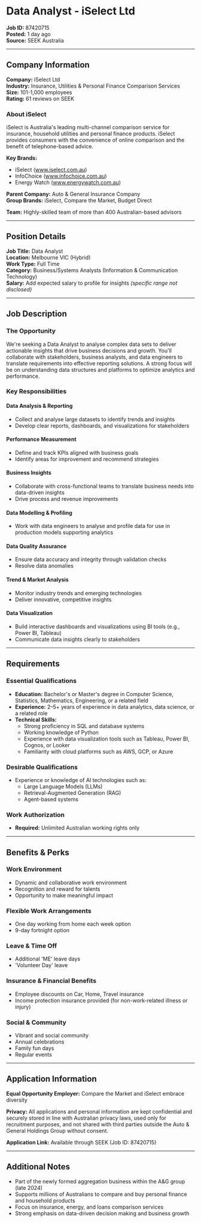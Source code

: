 # Data Analyst - iSelect Ltd

**Job ID:** 87420715  
**Posted:** 1 day ago  
**Source:** SEEK Australia  

---

## Company Information

**Company:** iSelect Ltd  
**Industry:** Insurance, Utilities & Personal Finance Comparison Services  
**Size:** 101-1,000 employees  
**Rating:** 61 reviews on SEEK  

### About iSelect
iSelect is Australia's leading multi-channel comparison service for insurance, household utilities and personal finance products. iSelect provides consumers with the convenience of online comparison and the benefit of telephone-based advice. 

**Key Brands:**
- iSelect (www.iselect.com.au)
- InfoChoice (www.infochoice.com.au)
- Energy Watch (www.energywatch.com.au)

**Parent Company:** Auto & General Insurance Company  
**Group Brands:** iSelect, Compare the Market, Budget Direct

**Team:** Highly-skilled team of more than 400 Australian-based advisors

---

## Position Details

**Job Title:** Data Analyst  
**Location:** Melbourne VIC (Hybrid)  
**Work Type:** Full Time  
**Category:** Business/Systems Analysts (Information & Communication Technology)  
**Salary:** Add expected salary to profile for insights *(specific range not disclosed)*

---

## Job Description

### The Opportunity
We're seeking a Data Analyst to analyse complex data sets to deliver actionable insights that drive business decisions and growth. You'll collaborate with stakeholders, business analysts, and data engineers to translate requirements into effective reporting solutions. A strong focus will be on understanding data structures and platforms to optimize analytics and performance.

### Key Responsibilities

#### Data Analysis & Reporting
- Collect and analyse large datasets to identify trends and insights
- Develop clear reports, dashboards, and visualizations for stakeholders

#### Performance Measurement
- Define and track KPIs aligned with business goals
- Identify areas for improvement and recommend strategies

#### Business Insights
- Collaborate with cross-functional teams to translate business needs into data-driven insights
- Drive process and revenue improvements

#### Data Modelling & Profiling
- Work with data engineers to analyse and profile data for use in production models supporting analytics

#### Data Quality Assurance
- Ensure data accuracy and integrity through validation checks
- Resolve data anomalies

#### Trend & Market Analysis
- Monitor industry trends and emerging technologies
- Deliver innovative, competitive insights

#### Data Visualization
- Build interactive dashboards and visualizations using BI tools (e.g., Power BI, Tableau)
- Communicate data insights clearly to stakeholders

---

## Requirements

### Essential Qualifications
- **Education:** Bachelor's or Master's degree in Computer Science, Statistics, Mathematics, Engineering, or a related field
- **Experience:** 2–5+ years of experience in data analytics, data science, or a related role
- **Technical Skills:**
  - Strong proficiency in SQL and database systems
  - Working knowledge of Python
  - Experience with data visualization tools such as Tableau, Power BI, Cognos, or Looker
  - Familiarity with cloud platforms such as AWS, GCP, or Azure

### Desirable Qualifications
- Experience or knowledge of AI technologies such as:
  - Large Language Models (LLMs)
  - Retrieval-Augmented Generation (RAG)
  - Agent-based systems

### Work Authorization
- **Required:** Unlimited Australian working rights only

---

## Benefits & Perks

### Work Environment
- Dynamic and collaborative work environment
- Recognition and reward for talents
- Opportunity to make meaningful impact

### Flexible Work Arrangements
- One day working from home each week option
- 9-day fortnight option

### Leave & Time Off
- Additional 'ME' leave days
- 'Volunteer Day' leave

### Insurance & Financial Benefits
- Employee discounts on Car, Home, Travel insurance
- Income protection insurance provided (for non-work-related illness or injury)

### Social & Community
- Vibrant and social community
- Annual celebrations
- Family fun days
- Regular events

---

## Application Information

**Equal Opportunity Employer:** Compare the Market and iSelect embrace diversity

**Privacy:** All applications and personal information are kept confidential and securely stored in line with Australian privacy laws, used only for recruitment purposes, and not shared with third parties outside the Auto & General Holdings Group without consent.

**Application Link:** Available through SEEK (Job ID: 87420715)

---

## Additional Notes

- Part of the newly formed aggregation business within the A&G group (late 2024)
- Supports millions of Australians to compare and buy personal finance and household products
- Focus on insurance, energy, and loans comparison services
- Strong emphasis on data-driven decision making and business growth
